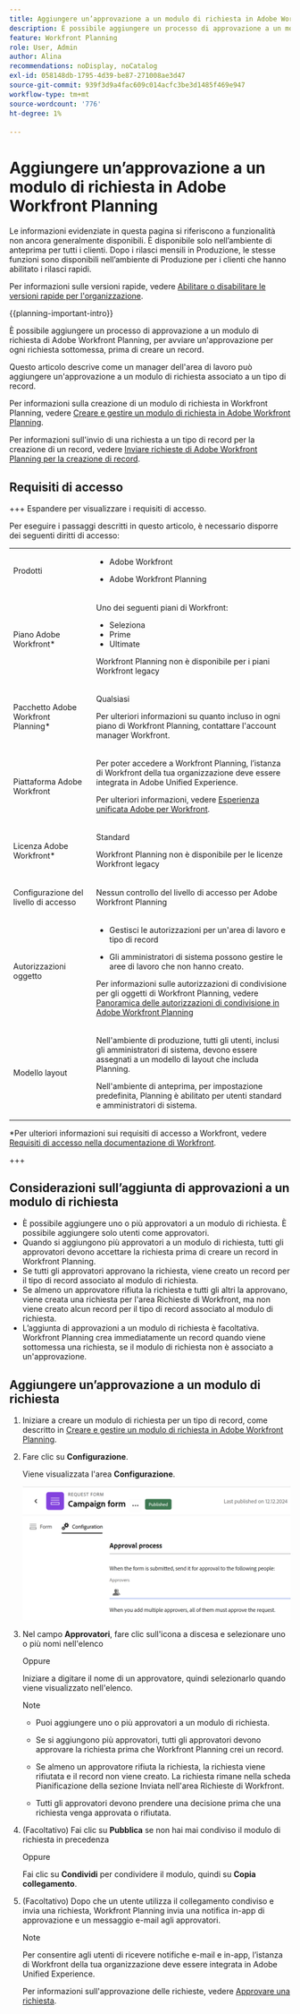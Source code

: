 ```yaml
---
title: Aggiungere un’approvazione a un modulo di richiesta in Adobe Workfront Planning
description: È possibile aggiungere un processo di approvazione a un modulo di richiesta di Adobe Workfront Planning, per avviare un'approvazione per ogni richiesta sottomessa, prima di creare un record.
feature: Workfront Planning
role: User, Admin
author: Alina
recommendations: noDisplay, noCatalog
exl-id: 058148db-1795-4d39-be87-271008ae3d47
source-git-commit: 939f3d9a4fac609c014acfc3be3d1485f469e947
workflow-type: tm+mt
source-wordcount: '776'
ht-degree: 1%

---
```


# Aggiungere un’approvazione a un modulo di richiesta in Adobe Workfront Planning

<!--update the metadata with real information when making this available in TOC and in the left nav-->

<!--take Preview and Production references at Production time-->

<span class="preview">Le informazioni evidenziate in questa pagina si riferiscono a funzionalità non ancora generalmente disponibili. È disponibile solo nell’ambiente di anteprima per tutti i clienti. Dopo i rilasci mensili in Produzione, le stesse funzioni sono disponibili nell’ambiente di Produzione per i clienti che hanno abilitato i rilasci rapidi. </span>

<span class="preview">Per informazioni sulle versioni rapide, vedere [Abilitare o disabilitare le versioni rapide per l&#39;organizzazione](/help/quicksilver/administration-and-setup/set-up-workfront/configure-system-defaults/enable-fast-release-process.md). </span>

{{planning-important-intro}}

È possibile aggiungere un processo di approvazione a un modulo di richiesta di Adobe Workfront Planning, per avviare un&#39;approvazione per ogni richiesta sottomessa, prima di creare un record.

Questo articolo descrive come un manager dell&#39;area di lavoro può aggiungere un&#39;approvazione a un modulo di richiesta associato a un tipo di record.

Per informazioni sulla creazione di un modulo di richiesta in Workfront Planning, vedere [Creare e gestire un modulo di richiesta in Adobe Workfront Planning](/help/quicksilver/planning/requests/create-request-form.md).

Per informazioni sull&#39;invio di una richiesta a un tipo di record per la creazione di un record, vedere [Inviare richieste di Adobe Workfront Planning per la creazione di record](/help/quicksilver/planning/requests/submit-requests.md).

## Requisiti di accesso

+++ Espandere per visualizzare i requisiti di accesso.

Per eseguire i passaggi descritti in questo articolo, è necessario disporre dei seguenti diritti di accesso:

<table style="table-layout:auto">
 <col>
 </col>
 <col>
 </col>
 <tbody>
    <tr>
<tr>
<td>
   <p> Prodotti</p> </td>
   <td>
   <ul><li><p> Adobe Workfront</p></li>
   <li><p> Adobe Workfront Planning<p></li></ul></td>
  </tr>  
 <tr>
   <td role="rowheader"><p>Piano Adobe Workfront*</p></td>
   <td>
<p>Uno dei seguenti piani di Workfront:</p>
<ul><li>Seleziona</li>
<li>Prime</li>
<li>Ultimate</li></ul>
<p>Workfront Planning non è disponibile per i piani Workfront legacy</p>
   </td>

<tr>
   <td role="rowheader"><p>Pacchetto Adobe Workfront Planning*</p></td>
   <td>
<p>Qualsiasi </p>  
<p>Per ulteriori informazioni su quanto incluso in ogni piano di Workfront Planning, contattare l'account manager Workfront. </td>

<tr>
   <td role="rowheader"><p>Piattaforma Adobe Workfront</p></td>
   <td>
<p>Per poter accedere a Workfront Planning, l’istanza di Workfront della tua organizzazione deve essere integrata in Adobe Unified Experience.</p>
<p>Per ulteriori informazioni, vedere <a href="/help/quicksilver/workfront-basics/navigate-workfront/workfront-navigation/adobe-unified-experience.md">Esperienza unificata Adobe per Workfront</a>. </p>
   </td>
  </tr>
  </tr>
  <tr>
   <td role="rowheader"><p>Licenza Adobe Workfront*</p></td>
   <td>
   <p>Standard</p>
   <p>Workfront Planning non è disponibile per le licenze Workfront legacy</p>
  </td>
  </tr>
  <tr>
   <td role="rowheader"><p>Configurazione del livello di accesso</p></td>
   <td> <p>Nessun controllo del livello di accesso per Adobe Workfront Planning</p>  
</td>
  </tr>
<tr>
   <td role="rowheader"><p>Autorizzazioni oggetto</p></td>
   <td>
   <ul>
   <li><p>Gestisci le autorizzazioni per un'area di lavoro <span class="preview"> e tipo di record</span></p></li>
    <li><p>Gli amministratori di sistema possono gestire le aree di lavoro che non hanno creato. </p></li>
    </ul>
   <p>Per informazioni sulle autorizzazioni di condivisione per gli oggetti di Workfront Planning, vedere  
   <a href="/help/quicksilver/planning/access/sharing-permissions-overview.md">Panoramica delle autorizzazioni di condivisione in Adobe Workfront Planning</a> 
  </td>
  </tr>
<tr>
   <td role="rowheader"><p>Modello layout</p></td>
   <td> <p>Nell'ambiente di produzione, tutti gli utenti, inclusi gli amministratori di sistema, devono essere assegnati a un modello di layout che includa Planning.</p>
<p><span class="preview">Nell'ambiente di anteprima, per impostazione predefinita, Planning è abilitato per utenti standard e amministratori di sistema.</span></p>
</td>
  </tr>
 </tbody>
</table>

*Per ulteriori informazioni sui requisiti di accesso a Workfront, vedere [Requisiti di accesso nella documentazione di Workfront](/help/quicksilver/administration-and-setup/add-users/access-levels-and-object-permissions/access-level-requirements-in-documentation.md).

+++

## Considerazioni sull’aggiunta di approvazioni a un modulo di richiesta

* È possibile aggiungere uno o più approvatori a un modulo di richiesta. È possibile aggiungere solo utenti come approvatori.
* Quando si aggiungono più approvatori a un modulo di richiesta, tutti gli approvatori devono accettare la richiesta prima di creare un record in Workfront Planning.
* Se tutti gli approvatori approvano la richiesta, viene creato un record per il tipo di record associato al modulo di richiesta.
* Se almeno un approvatore rifiuta la richiesta e tutti gli altri la approvano, viene creata una richiesta per l&#39;area Richieste di Workfront, ma non viene creato alcun record per il tipo di record associato al modulo di richiesta.
* L’aggiunta di approvazioni a un modulo di richiesta è facoltativa. Workfront Planning crea immediatamente un record quando viene sottomessa una richiesta, se il modulo di richiesta non è associato a un&#39;approvazione.

## Aggiungere un’approvazione a un modulo di richiesta

1. Iniziare a creare un modulo di richiesta per un tipo di record, come descritto in [Creare e gestire un modulo di richiesta in Adobe Workfront Planning](/help/quicksilver/planning/requests/create-request-form.md).
1. Fare clic su **Configurazione**.

   Viene visualizzata l&#39;area **Configurazione**.

   ![Scheda Configurazione](assets/configuration-tab.png)
1. Nel campo **Approvatori**, fare clic sull&#39;icona a discesa e selezionare uno o più nomi nell&#39;elenco

   Oppure

   Iniziare a digitare il nome di un approvatore, quindi selezionarlo quando viene visualizzato nell&#39;elenco.

   <!--most of the Note below is duplicated in the Create a request form article-->

   >[!NOTE]
   >
   >
   >* Puoi aggiungere uno o più approvatori a un modulo di richiesta.
   >
   >* Se si aggiungono più approvatori, tutti gli approvatori devono approvare la richiesta prima che Workfront Planning crei un record.
   >
   >* Se almeno un approvatore rifiuta la richiesta, la richiesta viene rifiutata e il record non viene creato. La richiesta rimane nella scheda Pianificazione della sezione Inviata nell&#39;area Richieste di Workfront.
   >
   >* Tutti gli approvatori devono prendere una decisione prima che una richiesta venga approvata o rifiutata.


1. (Facoltativo) Fai clic su **Pubblica** se non hai mai condiviso il modulo di richiesta in precedenza

   Oppure

   Fai clic su **Condividi** per condividere il modulo, quindi su **Copia collegamento**.
1. (Facoltativo) Dopo che un utente utilizza il collegamento condiviso e invia una richiesta, Workfront Planning invia una notifica in-app di approvazione e un messaggio e-mail agli approvatori.

   >[!NOTE]
   >
   >   Per consentire agli utenti di ricevere notifiche e-mail e in-app, l’istanza di Workfront della tua organizzazione deve essere integrata in Adobe Unified Experience.


   Per informazioni sull&#39;approvazione delle richieste, vedere [Approvare una richiesta](/help/quicksilver/planning/requests/approve-request.md).
